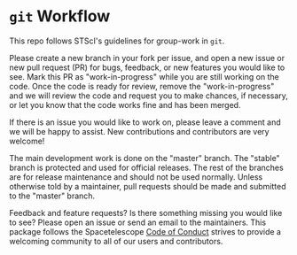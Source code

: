 # ``git`` Workflow

This repo follows STScI's guidelines for group-work in `git`. 

Please create a new branch in your fork per issue, and open a new issue or new pull request (PR) for bugs, feedback, or new features you would like to see. Mark this PR as "work-in-progress" while you are still working on the code. Once the code is ready for review, remove the "work-in-progress" and we will review the code and request you to make chances, if necessary, or let you know that the code works fine and has been merged.

If there is an issue you would like to work on, please leave a comment and we will be happy to assist. New contributions and contributors are very welcome!

The main development work is done on the "master" branch. The "stable" branch is protected and used for official releases. The rest of the branches are for release maintenance and should not be used normally. Unless otherwise told by a maintainer, pull requests should be made and submitted to the "master" branch.

Feedback and feature requests? Is there something missing you would like to see? Please open an issue or send an email to the maintainers. This package follows the Spacetelescope [Code of Conduct](CODE_OF_CONDUCT.md) strives to provide a welcoming community to all of our users and contributors.
